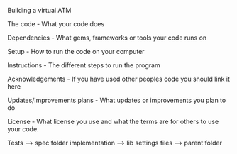 Building a virtual ATM

The code - What your code does

Dependencies - What gems, frameworks or tools your code runs on


Setup - How to run the code on your computer


Instructions - The different steps to run the program


Acknowledgements - If you have used other peoples code you should link it here


Updates/Improvements plans - What updates or improvements you plan to do


License - What license you use and what the terms are for others to use your code.



Tests --> spec folder
implementation --> lib
settings files --> parent folder